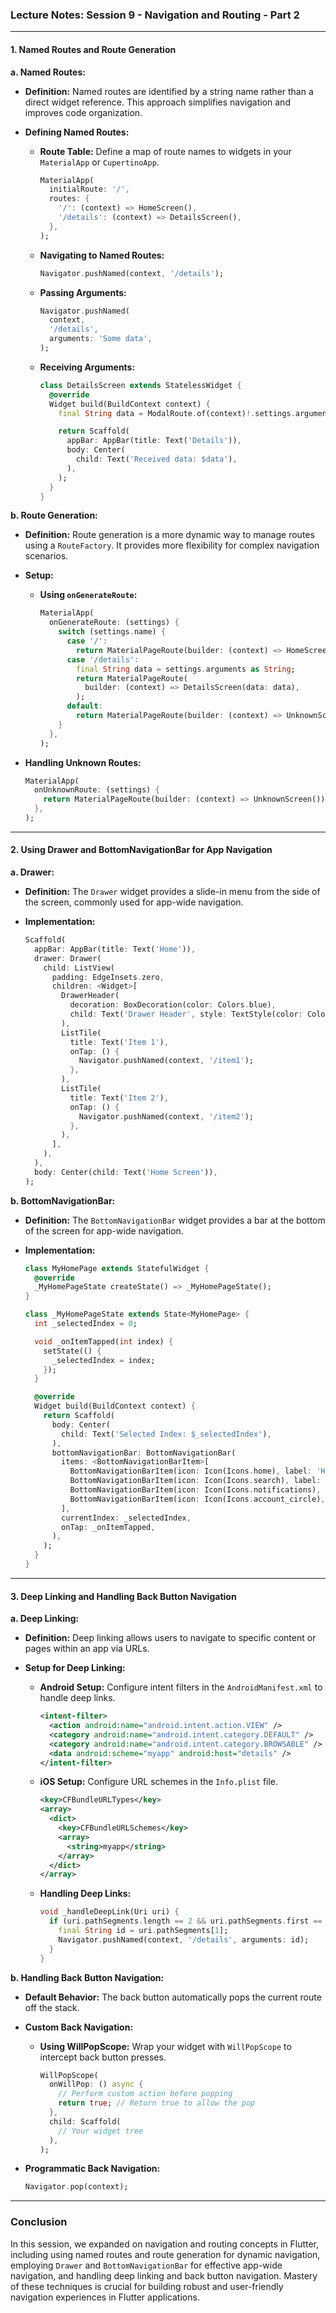 ### **Lecture Notes: Session 9 - Navigation and Routing - Part 2**

---

#### **1. Named Routes and Route Generation**

**a. Named Routes:**

- **Definition:** Named routes are identified by a string name rather than a direct widget reference. This approach simplifies navigation and improves code organization.

- **Defining Named Routes:**

  - **Route Table:**
    Define a map of route names to widgets in your `MaterialApp` or `CupertinoApp`.

    ```dart
    MaterialApp(
      initialRoute: '/',
      routes: {
        '/': (context) => HomeScreen(),
        '/details': (context) => DetailsScreen(),
      },
    );
    ```

  - **Navigating to Named Routes:**

    ```dart
    Navigator.pushNamed(context, '/details');
    ```

  - **Passing Arguments:**

    ```dart
    Navigator.pushNamed(
      context,
      '/details',
      arguments: 'Some data',
    );
    ```

  - **Receiving Arguments:**

    ```dart
    class DetailsScreen extends StatelessWidget {
      @override
      Widget build(BuildContext context) {
        final String data = ModalRoute.of(context)!.settings.arguments as String;

        return Scaffold(
          appBar: AppBar(title: Text('Details')),
          body: Center(
            child: Text('Received data: $data'),
          ),
        );
      }
    }
    ```

**b. Route Generation:**

- **Definition:** Route generation is a more dynamic way to manage routes using a `RouteFactory`. It provides more flexibility for complex navigation scenarios.

- **Setup:**

  - **Using `onGenerateRoute`:**

    ```dart
    MaterialApp(
      onGenerateRoute: (settings) {
        switch (settings.name) {
          case '/':
            return MaterialPageRoute(builder: (context) => HomeScreen());
          case '/details':
            final String data = settings.arguments as String;
            return MaterialPageRoute(
              builder: (context) => DetailsScreen(data: data),
            );
          default:
            return MaterialPageRoute(builder: (context) => UnknownScreen());
        }
      },
    );
    ```

- **Handling Unknown Routes:**

  ```dart
  MaterialApp(
    onUnknownRoute: (settings) {
      return MaterialPageRoute(builder: (context) => UnknownScreen());
    },
  );
  ```

---

#### **2. Using Drawer and BottomNavigationBar for App Navigation**

**a. Drawer:**

- **Definition:** The `Drawer` widget provides a slide-in menu from the side of the screen, commonly used for app-wide navigation.

- **Implementation:**

  ```dart
  Scaffold(
    appBar: AppBar(title: Text('Home')),
    drawer: Drawer(
      child: ListView(
        padding: EdgeInsets.zero,
        children: <Widget>[
          DrawerHeader(
            decoration: BoxDecoration(color: Colors.blue),
            child: Text('Drawer Header', style: TextStyle(color: Colors.white)),
          ),
          ListTile(
            title: Text('Item 1'),
            onTap: () {
              Navigator.pushNamed(context, '/item1');
            },
          ),
          ListTile(
            title: Text('Item 2'),
            onTap: () {
              Navigator.pushNamed(context, '/item2');
            },
          ),
        ],
      ),
    ),
    body: Center(child: Text('Home Screen')),
  );
  ```

**b. BottomNavigationBar:**

- **Definition:** The `BottomNavigationBar` widget provides a bar at the bottom of the screen for app-wide navigation.

- **Implementation:**

  ```dart
  class MyHomePage extends StatefulWidget {
    @override
    _MyHomePageState createState() => _MyHomePageState();
  }

  class _MyHomePageState extends State<MyHomePage> {
    int _selectedIndex = 0;

    void _onItemTapped(int index) {
      setState(() {
        _selectedIndex = index;
      });
    }

    @override
    Widget build(BuildContext context) {
      return Scaffold(
        body: Center(
          child: Text('Selected Index: $_selectedIndex'),
        ),
        bottomNavigationBar: BottomNavigationBar(
          items: <BottomNavigationBarItem>[
            BottomNavigationBarItem(icon: Icon(Icons.home), label: 'Home'),
            BottomNavigationBarItem(icon: Icon(Icons.search), label: 'Search'),
            BottomNavigationBarItem(icon: Icon(Icons.notifications), label: 'Notifications'),
            BottomNavigationBarItem(icon: Icon(Icons.account_circle), label: 'Profile'),
          ],
          currentIndex: _selectedIndex,
          onTap: _onItemTapped,
        ),
      );
    }
  }
  ```

---

#### **3. Deep Linking and Handling Back Button Navigation**

**a. Deep Linking:**

- **Definition:** Deep linking allows users to navigate to specific content or pages within an app via URLs.

- **Setup for Deep Linking:**

  - **Android Setup:**
    Configure intent filters in the `AndroidManifest.xml` to handle deep links.

    ```xml
    <intent-filter>
      <action android:name="android.intent.action.VIEW" />
      <category android:name="android.intent.category.DEFAULT" />
      <category android:name="android.intent.category.BROWSABLE" />
      <data android:scheme="myapp" android:host="details" />
    </intent-filter>
    ```

  - **iOS Setup:**
    Configure URL schemes in the `Info.plist` file.

    ```xml
    <key>CFBundleURLTypes</key>
    <array>
      <dict>
        <key>CFBundleURLSchemes</key>
        <array>
          <string>myapp</string>
        </array>
      </dict>
    </array>
    ```

  - **Handling Deep Links:**

    ```dart
    void _handleDeepLink(Uri uri) {
      if (uri.pathSegments.length == 2 && uri.pathSegments.first == 'details') {
        final String id = uri.pathSegments[1];
        Navigator.pushNamed(context, '/details', arguments: id);
      }
    }
    ```

**b. Handling Back Button Navigation:**

- **Default Behavior:** The back button automatically pops the current route off the stack.

- **Custom Back Navigation:**

  - **Using WillPopScope:**
    Wrap your widget with `WillPopScope` to intercept back button presses.

    ```dart
    WillPopScope(
      onWillPop: () async {
        // Perform custom action before popping
        return true; // Return true to allow the pop
      },
      child: Scaffold(
        // Your widget tree
      ),
    );
    ```

- **Programmatic Back Navigation:**

  ```dart
  Navigator.pop(context);
  ```

---

### **Conclusion**

In this session, we expanded on navigation and routing concepts in Flutter, including using named routes and route generation for dynamic navigation, employing `Drawer` and `BottomNavigationBar` for effective app-wide navigation, and handling deep linking and back button navigation. Mastery of these techniques is crucial for building robust and user-friendly navigation experiences in Flutter applications.
